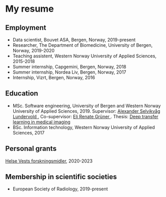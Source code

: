 ---
---
# My resume

## Employment

<ul>
<li> Data scientist, Bouvet ASA, Bergen, Norway, 2019-present</li>
<li> Researcher, The Department of Biomedicine, University of Bergen, Norway, 2019-2020</li>
<li> Teaching assistent, Western Norway University of Applied Sciences, 2015-2018</li>
<li> Summer internship, Capgemini, Bergen, Norway, 2018</li>
<li> Summer internship, Nordea Liv, Bergen, Norway, 2017</li>
<li> Internship, Vizrt, Bergen, Norway, 2016</li>
</ul>

## Education
<ul>
<li>MSc. Software engineering, University of Bergen and Western Norway University of Applied Sciences, 2019. Supervisor: <a href= "https://alexander.lundervold.com/"> Alexander Selvikvåg Lundervold </a>, Co-supervisor: <a href="https://www.uib.no/personer/Eli.Renate.Gruner"> Eli Renate Grüner </a>. Thesis: <a href="http://bora.uib.no/bitstream/handle/1956/20849/Deep_transfer_learning_in_medical_imaging.pdf">Deep transfer learning in medical imaging</a>
 </li>
<li>BSc. Information technology, Western Norway University of Applied Sciences, 2017 </li>
</ul>

## Personal grants 
<a href="https://helse-vest.no/nyheiter/nyheiter-2019/tildeling-av-helse-vests-forskingsmidlar-2020"> Helse Vests forskningsmidler</a>, 2020-2023

## Membership in scientific societies
<ul>
<li> European Society of Radiology, 2019-present </li>
</ul>

